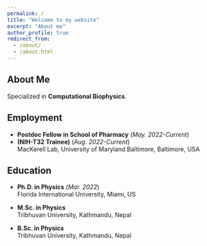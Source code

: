 ```yaml
---
permalink: /
title: "Welcome to my website"
excerpt: "About me"
author_profile: true
redirect_from: 
  - /about/
  - /about.html
---
```


## About Me
Specialized in **Computational Biophysics**. 

## Employment
- **Postdoc Fellow in School of Pharmacy** (*May. 2022-Current*) <br />
- **(NIH-T32 Trainee)** (*Aug. 2022-Current*) <br />
  MacKerell Lab, University of Maryland Baltimore, Baltimore, USA

## Education

- **Ph.D. in Physics** (*Mar. 2022*) <br />
  Florida International University, Miami, US
  
- **M.Sc. in Physics** <br />
  Tribhuvan University, Kathmandu, Nepal
- **B.Sc. in Physics** <br />
  Tribhuvan University, Kathmandu, Nepal
